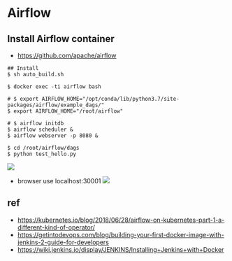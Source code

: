 # Airflow

## Install Airflow container
* https://github.com/apache/airflow
```shell=
## Install 
$ sh auto_build.sh

$ docker exec -ti airflow bash

# $ export AIRFLOW_HOME="/opt/conda/lib/python3.7/site-packages/airflow/example_dags/"
$ export AIRFLOW_HOME="/root/airflow"

# $ airflow initdb
$ airflow scheduler &
$ airflow webserver -p 8080 &

$ cd /root/airflow/dags
$ python test_hello.py
```



![](https://i.imgur.com/A6TQ6IW.png)
* browser use localhost:30001
![](https://i.imgur.com/ejcejWj.png)


## ref
* https://kubernetes.io/blog/2018/06/28/airflow-on-kubernetes-part-1-a-different-kind-of-operator/
* https://getintodevops.com/blog/building-your-first-docker-image-with-jenkins-2-guide-for-developers
* https://wiki.jenkins.io/display/JENKINS/Installing+Jenkins+with+Docker
